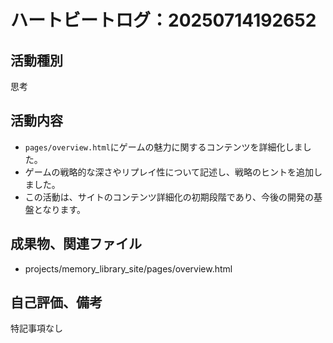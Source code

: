# ハートビートログ：20250714192652

## 活動種別
思考

## 活動内容
- `pages/overview.html`にゲームの魅力に関するコンテンツを詳細化しました。
- ゲームの戦略的な深さやリプレイ性について記述し、戦略のヒントを追加しました。
- この活動は、サイトのコンテンツ詳細化の初期段階であり、今後の開発の基盤となります。

## 成果物、関連ファイル
- projects/memory_library_site/pages/overview.html

## 自己評価、備考
特記事項なし
